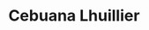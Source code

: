 ---
title: "Cebuana Lhuillier"
url: /makati/cebuana-lhuillier-ramon-magsaysay-street/
shop: Leiher
---